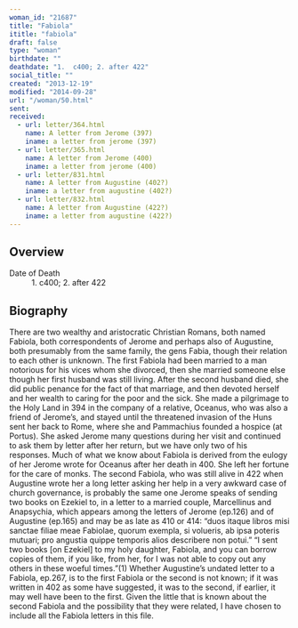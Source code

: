 ```yaml
---
woman_id: "21687"
title: "Fabiola"
ititle: "fabiola"
draft: false
type: "woman"
birthdate: ""
deathdate: "1.  c400; 2. after 422"
social_title: ""
created: "2013-12-19"
modified: "2014-09-28"
url: "/woman/50.html"
sent:
received:
  - url: letter/364.html
    name: A letter from Jerome (397)
    iname: a letter from jerome (397)
  - url: letter/365.html
    name: A letter from Jerome (400)
    iname: a letter from jerome (400)
  - url: letter/831.html
    name: A letter from Augustine (402?)
    iname: a letter from augustine (402?)
  - url: letter/832.html
    name: A letter from Augustine (422?)
    iname: a letter from augustine (422?)
---
```

<h2 class="mt-4">Overview</h2><dt>Date of Death</dt><dd>1.  c400; 2. after 422</dd><h2 class="mt-4">Biography</h2>There are two wealthy and aristocratic Christian Romans, both named Fabiola, both correspondents of Jerome and perhaps also of Augustine, both presumably from the same family, the gens Fabia, though their relation to each other is unknown.  The first Fabiola had been married to a man notorious for his vices whom she divorced, then she married someone else though her first husband was still living.  After the second husband died, she did public penance for the fact of that marriage, and then devoted herself and her wealth to caring for the poor and the sick.  She made a pilgrimage to the Holy Land in 394 in the company of a relative, Oceanus, who was also a friend of Jerome’s, and stayed until the threatened invasion of the Huns sent her back to Rome, where she and Pammachius founded a hospice (at Portus).  She asked Jerome many questions during her visit and continued to ask them by letter after her return, but we have only two of his responses.  Much of what we know about Fabiola is derived from the eulogy of her Jerome wrote for Oceanus after her death in 400.  She left her fortune for the care of monks.
The second Fabiola, who was still alive in 422 when Augustine wrote her a long letter asking her help in a very awkward case of church governance, is probably the same one Jerome speaks of sending two books on Ezekiel to, in a letter to a married couple, Marcellinus and Anapsychia, which appears among the letters of Jerome (ep.126) and of Augustine (ep.165) and may be as late as 410 or 414:  “duos itaque libros misi sanctae filiae meae Fabiolae, quorum exempla, si volueris, ab ipsa poteris mutuari; pro angustia quippe temporis alios describere non potui.”  “I sent two books [on Ezekiel] to my holy daughter, Fabiola, and you can borrow copies of them, if you like, from her, for I was not able to copy out any others in these woeful times.”(1)  
Whether Augustine’s undated letter to a Fabiola, ep.267, is to the first Fabiola or the second is not known; if it was written in 402 as some have suggested, it was to the second, if earlier, it may well have been to the first.
Given the little that is known about the second Fabiola and the possibility that they were related, I have chosen to include all the Fabiola letters in this file.
